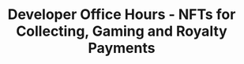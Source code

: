 ---
title: "Developer Office Hours - NFTs for Collecting, Gaming and Royalty Payments"
description: "This course covers how to create NFTs for collecting, gaming and royalty payments. A number of NFT gaming projects are introduced and the design and implementation of these projects are discussed."
type: "course"
category: "Developer Office Hours,ASA,NFT"
difficulty: "Advanced"
summary: "Create NFTs for collecting, gaming and royalty payments"
file_path: ""
image: "https://assets-global.website-files.com/5e39e095596498a8b9624af1/5ffca6e3e0d8ad9231cc2af6_Portfolio-course---final.png"
link: "https://www.youtube.com/watch?v=xHIqnwGqzEI&list=PLpAdAjL5F75CnEULZXsJHhvKB_yPEuRR4&index=5&ab_channel=Algorand"
status: "open"
---